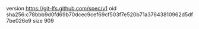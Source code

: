 version https://git-lfs.github.com/spec/v1
oid sha256:c78bbb9d0fd69b70dcec9cef69cf503f7e520b71a37643810962d5df7be026e9
size 909
